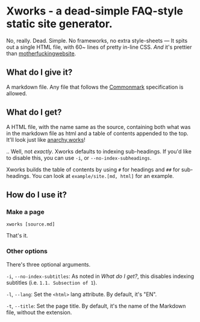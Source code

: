 # Xworks - a dead-simple FAQ-style static site generator.

No, really. Dead. Simple. No frameworks, no extra style-sheets — It spits out a single HTML file,
with 60~ lines of pretty in-line CSS. *And* it's prettier than
[motherfuckingwebsite](http://motherfuckingwebsite.com/).

## What do I give it?

A markdown file. Any file that follows the [Commonmark](https://commonmark.org/) specification is
allowed.

## What do I get?

A HTML file, with the name same as the source, containing both what was in the markdown file as html
and a table of contents appended to the top. It'll look just like
[anarchy.works](http://anarchy.works)!

.. Well, not *exactly*. Xworks defaults to indexing sub-headings. If you'd like to disable this,
you can use `-i`, or `--no-index-subheadings`.

Xworks builds the table of contents by using `#` for headings and `##` for sub-headings. You can
look at `example/site.[md, html]` for an example.

## How do I use it?

### Make a page

`xworks [source.md]`

That's it.

### Other options

There's three optional arguments.

`-i`, `--no-index-subtitles`: As noted in *What do I get?*, this disables
indexing subtitles (i.e. `1.1. Subsection of 1`).

`-l`, `--lang`: Set the `<html>` lang attribute. By default, it's "EN".

`-t`, `--title`: Set the page title. By default, it's the name of the Markdown file, without the
extension.